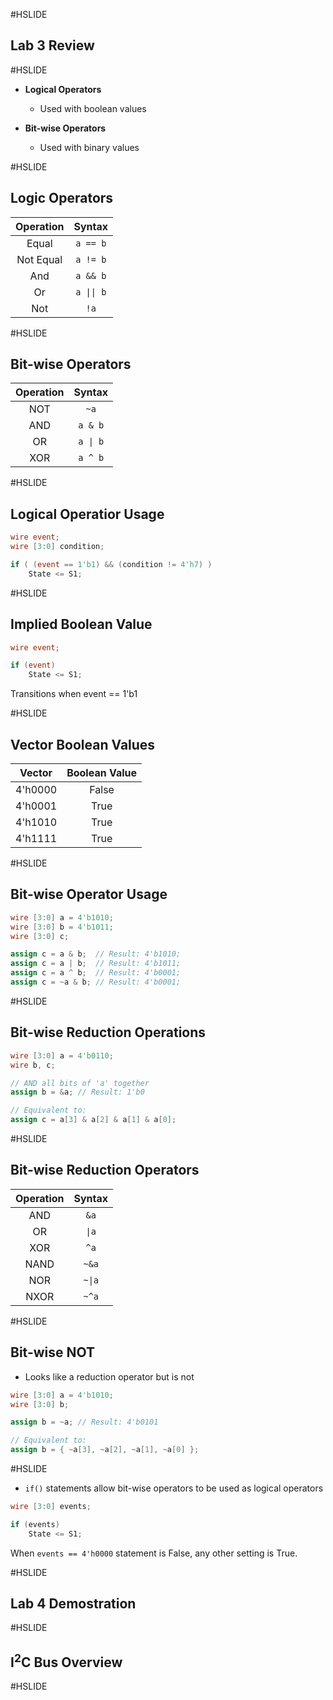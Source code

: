 #HSLIDE


## Lab 3 Review

#HSLIDE

* **Logical Operators**
	* Used with boolean values
	
* **Bit-wise Operators**
	* Used with binary values
	
		
#HSLIDE

## Logic Operators

| Operation | Syntax |
|:---------:|:------:|
| Equal     | `a == b`   |
| Not Equal | `a != b`   |
| And       | `a && b`   |
| Or        | `a \|\| b`   |
| Not       | `!a`    |

#HSLIDE

## Bit-wise Operators

| Operation | Syntax |
|:---------:|:------:|
| NOT       | `~a`    |
| AND       | `a & b`    |
| OR        | `a \| b`    |
| XOR       | `a ^ b`    |


#HSLIDE

## Logical Operatior Usage

```Verilog
wire event;
wire [3:0] condition;

if ( (event == 1'b1) && (condition != 4'h7) )
	State <= S1;
```

#HSLIDE

## Implied Boolean Value

```Verilog
wire event;

if (event)
	State <= S1;
```

Transitions when event == 1'b1

#HSLIDE

## Vector Boolean Values

| Vector  | Boolean Value |
|:-------:|:-------------:|
| 4'h0000 |    False      |
| 4'h0001 |    True       |
| 4'h1010 |    True       |
| 4'h1111 |    True       |


#HSLIDE

## Bit-wise Operator Usage

```Verilog
wire [3:0] a = 4'b1010;
wire [3:0] b = 4'b1011;
wire [3:0] c;

assign c = a & b;  // Result: 4'b1010;
assign c = a | b;  // Result: 4'b1011;
assign c = a ^ b;  // Result: 4'b0001;
assign c = ~a & b; // Result: 4'b0001;
```

#HSLIDE

## Bit-wise Reduction Operations

```Verilog
wire [3:0] a = 4'b0110;
wire b, c;

// AND all bits of 'a' together
assign b = &a; // Result: 1'b0

// Equivalent to:
assign c = a[3] & a[2] & a[1] & a[0];
```

#HSLIDE

## Bit-wise Reduction Operators

| Operation | Syntax |
|:---------:|:------:|
| AND       | `&a`    |
| OR        | `\|a`    |
| XOR       | `^a`    |
| NAND      | `~&a`   |
| NOR       | `~\|a`   |
| NXOR      | `~^a`   |

#HSLIDE

## Bit-wise NOT

* Looks like a reduction operator but is not

```Verilog
wire [3:0] a = 4'b1010;
wire [3:0] b;

assign b = ~a; // Result: 4'b0101

// Equivalent to:
assign b = { ~a[3], ~a[2], ~a[1], ~a[0] };
```


#HSLIDE

* `if()` statements allow bit-wise operators to be used as logical operators

```Verilog
wire [3:0] events;

if (events)
	State <= S1;
```

When `events == 4'h0000` statement is False, any other setting is True.

#HSLIDE

## Lab 4 Demostration

#HSLIDE

## I<sup>2</sup>C Bus Overview

#HSLIDE




